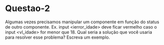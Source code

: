 # Questao-2

Algumas vezes precisamos manipular um componente em função do status de outro
componente. Ex. input <ierror_idade> deve ficar vermelho caso o input <vl_idade> for menor
que 18. Qual seria a solução que você usaria para resolver esse problema? Escreva um
exemplo.
